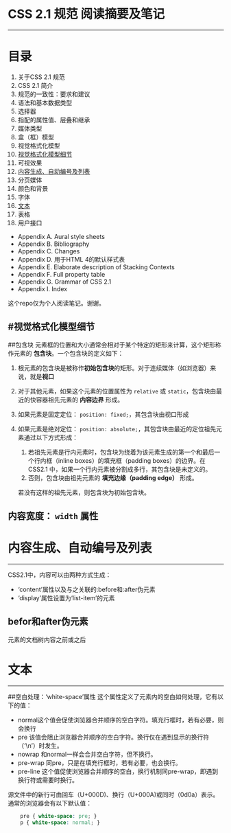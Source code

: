 # CSS 2.1 规范 阅读摘要及笔记
---
# 目录

1. 关于CSS 2.1 规范
2. CSS 2.1 简介
3. 规范的一致性：要求和建议
4. 语法和基本数据类型
5. 选择器
6. 指配的属性值、层叠和继承
7. 媒体类型
8. 盒（框）模型
9. 视觉格式化模型
10. [视觉格式化模型细节](#视觉格式化模型细节)
11. 可视效果
12. [内容生成、自动编号及列表](#内容生成、自动编号及列表)
13. 分页媒体
14. 颜色和背景
15. 字体
16. [文本](#文本)
17. 表格
18. 用户接口
* Appendix A. Aural style sheets
* Appendix B. Bibliography
* Appendix C. Changes
* Appendix D. 用于HTML 4的默认样式表
* Appendix E. Elaborate description of Stacking Contexts
* Appendix F. Full property table
* Appendix G. Grammar of CSS 2.1
* Appendix I. Index

这个repo仅为个人阅读笔记。谢谢。

#视觉格式化模型细节
---
##包含块
元素框的位置和大小通常会相对于某个特定的矩形来计算，这个矩形称作元素的 **包含块**。一个包含块的定义如下：

1. 根元素的包含块是被称作**初始包含块**的矩形。对于连续媒体（如浏览器）来说，就是**视口**
2. 对于其他元素，如果这个元素的位置属性为 `relative` 或 `static`，包含块由最近的快容器祖先元素的 **内容边界** 形成。
3. 如果元素是固定定位： `position: fixed;`，其包含块由视口形成
4. 如果元素是绝对定位： `position: absolute;`，其包含块由最近的定位祖先元素通过以下方式形成：
	1. 若祖先元素是行内元素时，包含块为绕着为该元素生成的第一个和最后一个行内框（inline boxes）的填充框（padding boxes）的边界。在CSS2.1  中，如果一个行内元素被分割成多行，其包含块是未定义的。
	2. 否则，包含块由祖先元素的 **填充边缘（padding edge）** 形成。

	若没有这样的祖先元素，则包含块为初始包含块。

## 内容宽度： `width` 属性

# 内容生成、自动编号及列表
---
CSS2.1中，内容可以由两种方式生成：
* ‘content’属性以及与之关联的:before和:after伪元素
* ‘display’属性设置为‘list-item’的元素

## befor和after伪元素
元素的文档树内容之前或之后


# 文本
---
##空白处理：‘white-space’属性
这个属性定义了元素内的空白如何处理，它有以下的值：

* normal这个值会促使浏览器合并顺序的空白字符。填充行框时，若有必要，则会换行
* pre 该值会阻止浏览器合并顺序的空白字符。换行仅在遇到显示的换行符（‘\n’）时发生。
* nowrap 和normal一样会合并空白字符，但不换行。
* pre-wrap 同pre，只是在填充行框时，若有必要，也会换行。
* pre-line 这个值促使浏览器合并顺序的空白，换行机制同pre-wrap，即遇到换行符或需要时换行。 

源文件中的新行可由回车（U+000D)、换行（U+000A)或同时（0d0a）表示。  
通常的浏览器会有以下默认值：  
```css
	pre { white-space: pre; }
	p { white-space: normal; }
```